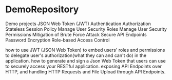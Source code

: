 # DemoRepository
Demo projects
JSON Web Token (JWT)
Authentication
Authorization
Stateless Session Policy
Manage User Security Roles
Manage User Security Permissions
Mitigation of Brute Force Attack
Secure API Endpoints
Password Encryption
Role-based Access Control

how to use JWT (JSON Web Token) to embed users' roles and permissions to delegate user's authorization(what they can and can't do) in the application. 
how to generate and sign a Json Web Token that users can use to securely access your RESTful application.
exposing API Endpoints over HTTP, and  handling HTTP Requests and File Upload through API Endpoints.
